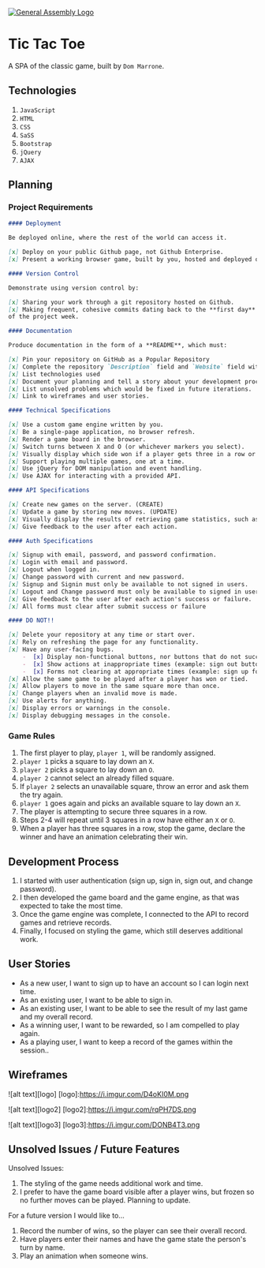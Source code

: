 [![General Assembly Logo](https://camo.githubusercontent.com/1a91b05b8f4d44b5bbfb83abac2b0996d8e26c92/687474703a2f2f692e696d6775722e636f6d2f6b6538555354712e706e67)](https://generalassemb.ly/education/web-development-immersive)

# Tic Tac Toe

A SPA of the classic game, built by `Dom Marrone`.

## Technologies

1. `JavaScript`
2. `HTML`
3. `CSS`
4. `SaSS`
5. `Bootstrap`
5. `jQuery`
6. `AJAX`

## Planning

### Project Requirements
```markdown
#### Deployment

Be deployed online, where the rest of the world can access it.

[x] Deploy on your public Github page, not Github Enterprise.
[x] Present a working browser game, built by you, hosted and deployed on GitHub Pages.

#### Version Control

Demonstrate using version control by:

[x] Sharing your work through a git repository hosted on Github.
[x] Making frequent, cohesive commits dating back to the **first day**
of the project week.

#### Documentation

Produce documentation in the form of a **README**, which must:

[x] Pin your repository on GitHub as a Popular Repository
[x] Complete the repository `Description` field and `Website` field with a meaningful sentence description of the application and link to the live URL
[x] List technologies used
[x] Document your planning and tell a story about your development process and problem-solving strategy.
[x] List unsolved problems which would be fixed in future iterations.
[x] Link to wireframes and user stories.

#### Technical Specifications

[x] Use a custom game engine written by you.
[x] Be a single-page application, no browser refresh.
[x] Render a game board in the browser.
[x] Switch turns between X and O (or whichever markers you select).
[x] Visually display which side won if a player gets three in a row or show a draw if neither wins.
[x] Support playing multiple games, one at a time.
[x] Use jQuery for DOM manipulation and event handling.
[x] Use AJAX for interacting with a provided API.

#### API Specifications

[x] Create new games on the server. (CREATE)
[x] Update a game by storing new moves. (UPDATE)
[x] Visually display the results of retrieving game statistics, such as total games won by a user. (READ)
[x] Give feedback to the user after each action.

#### Auth Specifications

[x] Signup with email, password, and password confirmation.
[x] Login with email and password.
[x] Logout when logged in.
[x] Change password with current and new password.
[x] Signup and Signin must only be available to not signed in users.
[x] Logout and Change password must only be available to signed in users.
[x] Give feedback to the user after each action's success or failure.
[x] All forms must clear after submit success or failure

#### DO NOT!!

[x] Delete your repository at any time or start over.
[x] Rely on refreshing the page for any functionality.
[x] Have any user-facing bugs.
    -  [x] Display non-functional buttons, nor buttons that do not successfully complete a task.
    -  [x] Show actions at inappropriate times (example: sign out button when not signed in).
    -  [x] Forms not clearing at appropriate times (example: sign up form not clearing after success).
[x] Allow the same game to be played after a player has won or tied.
[x] Allow players to move in the same square more than once.
[x] Change players when an invalid move is made.
[x] Use alerts for anything.
[x] Display errors or warnings in the console.
[x] Display debugging messages in the console.
```

### Game Rules
1. The first player to play, `player 1`, will be randomly assigned.
2. `player 1` picks a square to lay down an `X`.
3. `player 2` picks a square to lay down an `O`.
  1. `player 2` cannot select an already filled square.
  2. If `player 2` selects an unavailable square, throw an error and ask them the try again.
4. `player 1` goes again and picks an available square to lay down an `X`.
  1. The player is attempting to secure three squares in a row.
5. Steps 2-4 will repeat until 3 squares in a row have either an `X` or `O`.
6. When a player has three squares in a row, stop the game, declare the winner and have an animation celebrating their win.


## Development Process
1. I started with user authentication (sign up, sign in, sign out, and change password).
2. I then developed the game board and the game engine, as that was expected to take the most time.
3. Once the game engine was complete, I connected to the API to record games and retrieve records.
4. Finally, I focused on styling the game, which still deserves additional work.

## User Stories

  - As a new user, I want to sign up to have an account so I can login next time.
  - As an existing user, I want to be able to sign in.
  - As an existing user, I want to be able to see the result of my last game and my overall record.
  - As a winning user, I want to be rewarded, so I am compelled to play again.
  - As a playing user, I want to keep a record of the games within the session..

## Wireframes

![alt text][logo]
[logo]:https://i.imgur.com/D4oKI0M.png

![alt text][logo2]
[logo2]:https://i.imgur.com/rqPH7DS.png

![alt text][logo3]
[logo3]:https://i.imgur.com/DONB4T3.png

## Unsolved Issues / Future Features
Unsolved Issues:
1. The styling of the game needs additional work and time.
2. I prefer to have the game board visible after a player wins, but frozen so no further moves can be played. Planning to update.

For a future version I would like to...
1. Record the number of wins, so the player can see their overall record.
2. Have players enter their names and have the game state the person's turn by name.
3. Play an animation when someone wins.
